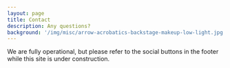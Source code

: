 ```yaml
---
layout: page
title: Contact
description: Any questions?
background: '/img/misc/arrow-acrobatics-backstage-makeup-low-light.jpg'
---
```


We are fully operational, but please refer to the social buttons in the footer while this site is under construction.